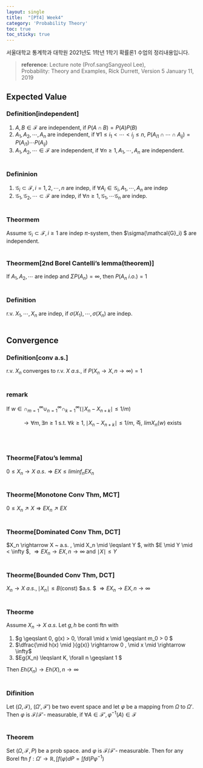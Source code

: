 ```yaml
---
layout: single
title:  "[PT4] Week4"
category: 'Probability Theory'
toc: true
toc_sticky: true
---
```



서울대학교 통계학과 대학원 2021년도 1학년 1학기 확률론1 수업의 정리내용입니다. <br/>
> **reference**: Lecture note (Prof.sangSangyeol Lee),<br/> Probability: Theory and Examples, Rick Durrett, Version 5 January 11, 2019

## Expected Value

### $\textbf{Definition[independent]}$ 
1. $A,B \in \mathcal{F}$ are independent, if $P(A \cap B) = P(A)P(B)$
2. $A_1,A_2, \cdots, A_n$ are independent, if $\forall 1 \leqslant i_1 < \cdots < i_j \leqslant n$, $P(A_{i1} \cap \cdots \cap A_{ij}) = P(A_{i1})\cdots P(A_{ij})$
3. $A_1, A_2, \cdots \in \mathcal{F}$ are independent, if $\forall n \geqslant 1, A_1, \cdots , A_n$ are independent.
<br/><br/>

### $\textbf{Defininion}$ 
1. $\mathcal{G}_i \subset \mathcal{F}, i = 1,2, \cdots, n$ are indep, if $\forall A_i \in \mathcal{G}_i, A_1, \cdots , A_n$ are indep
2. $\mathcal{G}_1, \mathcal{G}_2, \cdots \subset \mathcal{F}$ are indep, if $\forall n \geqslant 1, \mathcal{G}_1, \cdots \mathcal{G}_n$ are indep.
<br/><br/>

### $\textbf{Theormem}$ 
Assume $\mathcal{G}_i \subset \mathcal{F} , i \geqslant 1$ are indep $\pi$-system, then $\sigma(\mathcal{G}_i) $ are independent.
<br/><br/>

### $\textbf{Theormem[2nd Borel Cantelli's lemma(theorem)]}$ 
If $A_1, A_2, \cdots$ are indep and $\Sigma P(A_n) = \infty$, then $P(A_n ~ i.o.)=1$
<br/><br/>

### $\textbf{Definition}$ 
r.v. $X_1, \cdots, X_n$ are indep, if $\sigma(X_1), \cdots, \sigma(X_n)$ are indep.
<br/><br/>


## Convergence

### $\textbf{Definition[conv a.s.]}$ 
r.v. $X_n$ converges to r.v. $X ~ a.s.$, if $P(X_n \rightarrow X, n \rightarrow \infty) = 1$
<br/><br/>

### remark
If $w \in \cap^\infty_{m=1} \cup^{\infty}_{n=1} \cap^{\infty}_{k=1} (\mid X_n - X_{n+k} \mid \leqslant 1/m)$ <br/> 

<center>

$\rightarrow \forall m, \exists n \geqslant 1$ s.t. $\forall k \geqslant 1, \mid X_n - X_{n+k} \mid \leqslant 1/m$, 즉, $limX_n(w)$ exists

</center>

<br/><br/>

### $\textbf{Theorme[Fatou's lemma]}$ 
$0 \leqslant X_n \rightarrow X ~ a.s.\Rightarrow EX \leqslant liminf_n EX_n$
<br/><br/>

### $\textbf{Theorme[Monotone Conv Thm, MCT]}$ 
$0 \leqslant X_n \nearrow X \Rightarrow EX_n \nearrow EX$
<br/><br/>


### $\textbf{Theorme[Dominated Conv Thm, DCT]}$ 
$X_n \rightarrow X ~ a.s. , \mid X_n \mid \leqslant  Y $, with $E \mid Y \mid < \infty $, 
$\Rightarrow EX_n \rightarrow EX, n \rightarrow \infty$ and $\mid X \mid \leqslant Y$
<br/><br/>

### $\textbf{Theorme[Bounded Conv Thm, DCT]}$ 
$X_n \rightarrow X ~ a.s. , \mid X_n \mid \leqslant  B$(const) $a.s. $
$\Rightarrow EX_n \rightarrow EX, n \rightarrow \infty$
<br/><br/>

### $\textbf{Theorme}$ 
Assume $X_n \rightarrow X ~ a.s.$ Let $g,h$ be conti ftn with
1. $g \geqslant 0, g(x) > 0, \forall \mid x \mid \geqslant m_0 > 0 $
2. $\dfrac{\mid h(x) \mid }{g(x)} \rightarrow 0 , \mid x \mid \rightarrow \infty$
3. $Eg(X_n) \leqslant K, \forall n \geqslant 1 $ <br/>

Then $Eh(X_n) \rightarrow Eh(X), n \rightarrow \infty$
<br/><br/>

### $\textbf{Difinition}$ 
Let $(\Omega, \mathcal{F})$, $(\Omega ', \mathcal{F}')$ be two event space and let $\varphi$ be a mapping from $\Omega$ to $\Omega'$. Then $\varphi$ is $\mathcal{F} / \mathcal{F}'$- measurable, if $\forall A \in \mathcal{F}' , \varphi^{-1}(A) \in \mathcal{F}$
<br/><br/>

### $\textbf{Theorem}$ 
Set $(\Omega, \mathcal{F}, P)$ be a prob space. and $\varphi$ is $\mathcal{F} / \mathcal{F}'$- measurable. Then for any Borel ftn $f: \Omega' \rightarrow \mathbb{R}, \int f(\varphi)dP = \int f d(P \varphi^{-1})$










